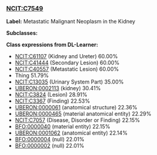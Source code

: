 
### [NCIT:C7549](http://purl.obolibrary.org/obo/NCIT_C7549)
**Label:** Metastatic Malignant Neoplasm in the Kidney

**Subclasses:** 

**Class expressions from DL-Learner:**

- [NCIT:C61107](http://purl.obolibrary.org/obo/NCIT_C61107) (Kidney and Ureter) 60.00%
- [NCIT:C41444](http://purl.obolibrary.org/obo/NCIT_C41444) (Secondary Lesion) 60.00%
- [NCIT:C40557](http://purl.obolibrary.org/obo/NCIT_C40557) (Metastatic Lesion) 60.00%
- Thing 51.79%
- [NCIT:C13035](http://purl.obolibrary.org/obo/NCIT_C13035) (Urinary System Part) 35.00%
- [UBERON:0002113](http://purl.obolibrary.org/obo/UBERON_0002113) (kidney) 30.41%
- [NCIT:C3824](http://purl.obolibrary.org/obo/NCIT_C3824) (Lesion) 28.91%
- [NCIT:C3367](http://purl.obolibrary.org/obo/NCIT_C3367) (Finding) 22.53%
- [UBERON:0000061](http://purl.obolibrary.org/obo/UBERON_0000061) (anatomical structure) 22.36%
- [UBERON:0000465](http://purl.obolibrary.org/obo/UBERON_0000465) (material anatomical entity) 22.29%
- [NCIT:C7057](http://purl.obolibrary.org/obo/NCIT_C7057) (Disease, Disorder or Finding) 22.15%
- [BFO:0000040](http://purl.obolibrary.org/obo/BFO_0000040) (material entity) 22.15%
- [UBERON:0001062](http://purl.obolibrary.org/obo/UBERON_0001062) (anatomical entity) 22.14%
- [BFO:0000004](http://purl.obolibrary.org/obo/BFO_0000004) (null) 22.01%
- [BFO:0000002](http://purl.obolibrary.org/obo/BFO_0000002) (null) 22.01%


